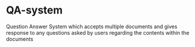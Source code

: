 # QA-system
Question Answer System which accepts multiple documents and gives response to any questions asked by users regarding the contents within the documents
